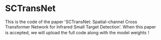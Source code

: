 # SCTransNet
This is the code of  the paper 'SCTransNet: Spatial-channel Cross Transformer Network for Infrared Small Target Detection'.
When this paper is accepted, we will upload the full code along with the model weights！
